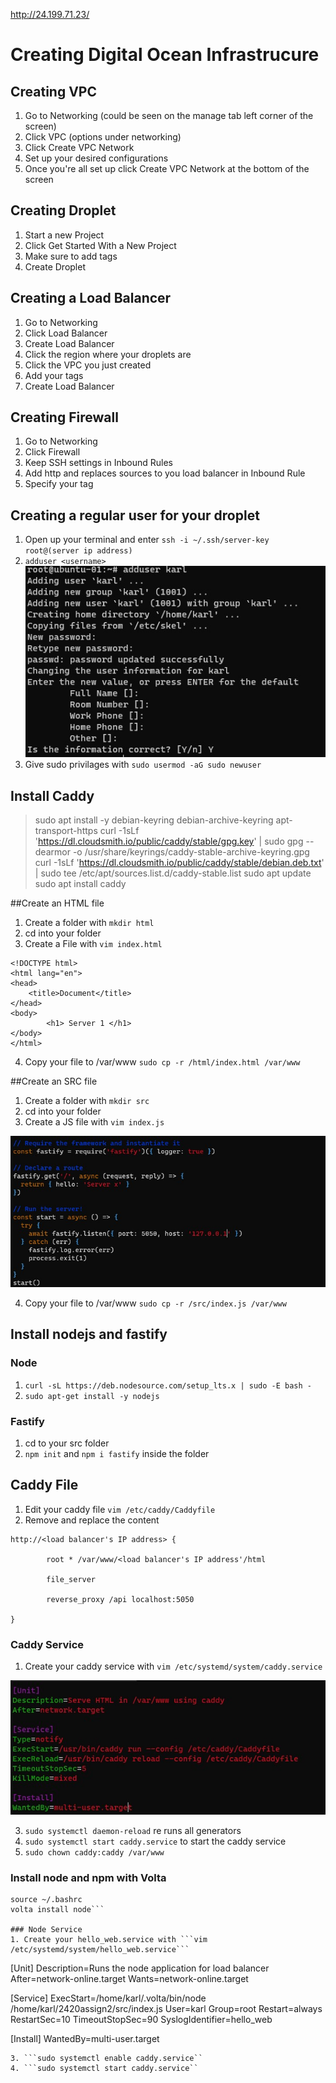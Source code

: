 http://24.199.71.23/

# Creating Digital Ocean Infrastrucure
## Creating VPC

1. Go to Networking (could be seen on the manage tab left corner of the screen)
2. Click VPC (options under networking)
3. Click Create VPC Network
4. Set up your desired configurations
5. Once you're all set up click Create VPC Network at the bottom of the screen

## Creating Droplet
1. Start a new Project
2. Click Get Started With a New Project
3. Make sure to add tags
4. Create Droplet

## Creating a Load Balancer
1. Go to Networking 
2. Click Load Balancer
3. Create Load Balancer
4. Click the region where your droplets are 
5. Click the VPC you just created
6. Add your tags
7. Create Load Balancer

## Creating Firewall
1. Go to Networking
2. Click Firewall
3. Keep SSH settings in Inbound Rules 
4. Add http and replaces sources to you load balancer in Inbound Rule
5. Specify your tag

## Creating a regular user for your droplet
1. Open up your terminal and enter ``` ssh -i ~/.ssh/server-key root@(server ip address) ```
2. ```adduser <username>```
![Add_user](https://github.com/KarlCue/2420_assign2/blob/main/images/addinguser.jpg)
3. Give sudo privilages with ```sudo usermod -aG sudo newuser ```

## Install Caddy
>sudo apt install -y debian-keyring debian-archive-keyring apt-transport-https
>curl -1sLf 'https://dl.cloudsmith.io/public/caddy/stable/gpg.key' | sudo gpg --dearmor -o /usr/share/keyrings/caddy-stable-archive-keyring.gpg
>curl -1sLf 'https://dl.cloudsmith.io/public/caddy/stable/debian.deb.txt' | sudo tee /etc/apt/sources.list.d/caddy-stable.list
>sudo apt update
>sudo apt install caddy

##Create an HTML file
1. Create a folder with ```mkdir html```
2. cd into your folder
3. Create a File with ```vim index.html```
```
<!DOCTYPE html>
<html lang="en">
<head>
    <title>Document</title>
</head>
<body>
        <h1> Server 1 </h1>
</body>
</html>
```
4. Copy your file to /var/www ```sudo cp -r /html/index.html /var/www```

##Create an SRC file
1. Create a folder with ```mkdir src```
2. cd into your folder
3. Create a JS file with ```vim index.js```

![jsfile](https://github.com/KarlCue/2420_assign2/blob/main/images/indexjs.jpg)

4. Copy your file to /var/www ```sudo cp -r /src/index.js /var/www```

## Install nodejs and fastify
### Node
1. ```curl -sL https://deb.nodesource.com/setup_lts.x | sudo -E bash - ```
2. ```sudo apt-get install -y nodejs```
### Fastify
1. cd to your src folder
2. ```npm init``` and ```npm i fastify``` inside the folder

## Caddy File
1. Edit your caddy file ```vim /etc/caddy/Caddyfile```
2. Remove and replace the content 
```
http://<load balancer's IP address> {

        root * /var/www/<load balancer's IP address'/html

        file_server

        reverse_proxy /api localhost:5050

}
```

### Caddy Service
1. Create your caddy service with ```vim /etc/systemd/system/caddy.service```

![jsfile](https://github.com/KarlCue/2420_assign2/blob/main/images/caddyservice.jpg)

3. ```sudo systemctl daemon-reload``` re runs all generators
4. ```sudo systemctl start caddy.service``` to start the caddy service
5. ```sudo chown caddy:caddy /var/www```

### Install node and npm with Volta
```curl https://get.volta.sh | bash
source ~/.bashrc
volta install node```

### Node Service
1. Create your hello_web.service with ```vim /etc/systemd/system/hello_web.service```

```
[Unit]
Description=Runs the node application for load balancer
After=network-online.target
Wants=network-online.target

[Service]
ExecStart=/home/karl/.volta/bin/node /home/karl/2420assign2/src/index.js
User=karl
Group=root
Restart=always
RestartSec=10
TimeoutStopSec=90
SyslogIdentifier=hello_web

[Install]
WantedBy=multi-user.target
```
3. ```sudo systemctl enable caddy.service``
4. ```sudo systemctl start caddy.service``


